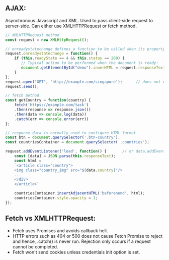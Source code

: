 ## AJAX:
Asynchronous Javascript and XML. Used to pass client-side request to server-side. Can either use XMLHTTPRequest or fetch method.

```javascript
// XMLHTTPRequest method
const request = new XMLHttpRequest();

// onreadystatechange defines a function to be called when its property changes
request.onreadystatechange = function() {
    if (this.readyState == 4 && this.status == 200) {
       // Typical action to be performed when the document is ready:
       document.getElementById("demo").innerHTML = request.responseText;
    }
};
request.open("GET", 'http://example.com/singapore');      // does not open connection but configures the request only
request.send();

// fetch method
const getCountry = function(country) {
    fetch('https://example.com/task')
    .then(response => response.json())
    .then(data => console.log(data))
    .catch(err => console.error(err))
};
```
```javascript
// response data is normally used to configure HTML format
const btn = document.querySelector('.btn-country');
const countriesContainer = document.querySelector('.countries');

request.addEventListener('load', function() {       // or data.addEventListener
    const [data] = JSON.parse(this.responseText);
    const html = 
    `<article class="country">
    <img class="country_img" src="${data.country}"/>
    ...
    </div>
    </article>`

    countriesContainer.insertAdjacentHTML('beforenend', html);
    countriesContainer.style.opacity = 1;
});
```

## Fetch vs XMLHTTPRequest:
- Fetch uses  Promises and avoids callback hell.
- HTTP errors such as 404 or 500 does not cause Fetch Promise to reject and hence, .catch() is never run. Rejection only occurs if a request cannot be completed.
- Fetch won't send cookies unless credentials init option is set.


